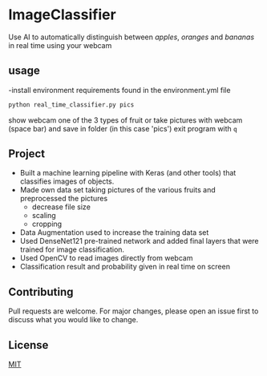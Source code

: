 # ImageClassifier

Use AI to automatically distinguish between *apples*, *oranges* and *bananas* in real time using your webcam


## usage
-install environment requirements found in the environment.yml file

```python
python real_time_classifier.py pics
```
show webcam one of the 3 types of fruit or take pictures with webcam (space bar) and save in folder (in this case 'pics')
exit program with `q`


## Project 
- Built a machine learning pipeline with Keras (and other tools) that classifies images of objects. 
- Made own data set taking pictures of the various fruits and preprocessed the pictures
	- decrease file size 
	- scaling
	- cropping
- Data Augmentation used to increase the training data set
- Used DenseNet121 pre-trained network and added final layers that were trained for image classification.
- Used OpenCV to read images directly from webcam
- Classification result and probability given in real time on screen

## Contributing
Pull requests are welcome. For major changes, please open an issue first to discuss what you would like to change.

## License
[MIT](https://choosealicense.com/licenses/mit/)
